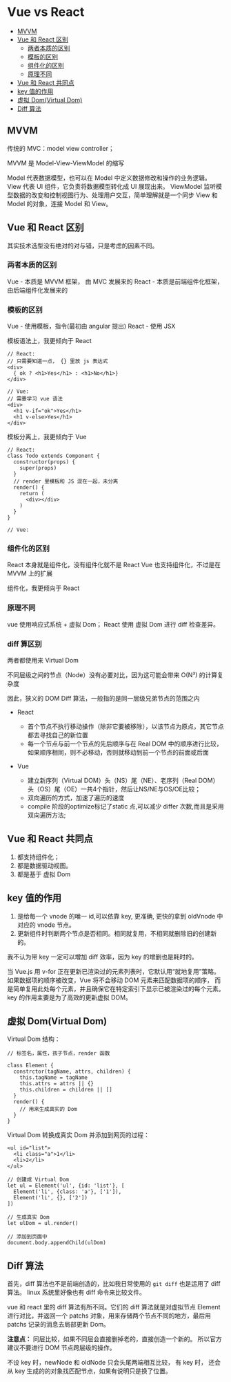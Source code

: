 # Vue vs React

  - [MVVM](#mvvm)
  - [Vue 和 React 区别](#vue-和-react-区别)
      - [两者本质的区别](#两者本质的区别)
      - [模板的区别](#模板的区别)
      - [组件化的区别](#组件化的区别)
      - [原理不同](#原理不同)
  - [Vue 和 React 共同点](#vue-和-react-共同点)
  - [key 值的作用](#key-值的作用)
  - [虚拟 Dom(Virtual Dom)](#虚拟-domvirtual-dom)
  - [Diff 算法](#diff-算法)

## MVVM

传统的 MVC：model view controller；

MVVM 是 Model-View-ViewModel 的缩写

Model 代表数据模型，也可以在 Model 中定义数据修改和操作的业务逻辑。
View 代表 UI 组件，它负责将数据模型转化成 UI 展现出来。
ViewModel 监听模型数据的改变和控制视图行为、处理用户交互，简单理解就是一个同步 View 和 Model 的对象，连接 Model 和 View。

## Vue 和 React 区别

其实技术选型没有绝对的对与错，只是考虑的因素不同。

### 两者本质的区别

Vue - 本质是 MVVM 框架， 由 MVC 发展来的
React - 本质是前端组件化框架，由后端组件化发展来的

### 模板的区别

Vue - 使用模板，指令(最初由 angular 提出)
React - 使用 JSX

模板语法上，我更倾向于 React

```
// React:
// 只需要知道一点， {} 里放 js 表达式
<div>
  { ok ? <h1>Yes</h1> : <h1>No</h1>}
</div>

// Vue:
// 需要学习 vue 语法
<div>
  <h1 v-if="ok">Yes</h1>
  <h1 v-else>Yes</h1>
</div>
```

模板分离上，我更倾向于 Vue

```
// React:
class Todo extends Component {
  constructor(props) {
    super(props)
  }
  // render 里模板和 JS 混在一起，未分离
  render() {
    return (
      <div></div>
    )
  }
}

// Vue:

```

### 组件化的区别

React 本身就是组件化，没有组件化就不是 React
Vue 也支持组件化，不过是在 MVVM 上的扩展

组件化，我更倾向于 React

### 原理不同

vue 使用响应式系统 + 虚拟 Dom；
React 使用 虚拟 Dom 进行 diff 检查差异。

### diff 算区别

两者都使用来 Virtual Dom 

不同层级之间的节点（Node）没有必要对比，因为这可能会带来 O(N³) 的计算复杂度

因此，狭义的 DOM Diff 算法，一般指的是同一层级兄弟节点的范围之内

 - React
   - 首个节点不执行移动操作（除非它要被移除），以该节点为原点，其它节点都去寻找自己的新位置
   - 每一个节点与前一个节点的先后顺序与在 Real DOM 中的顺序进行比较，如果顺序相同，则不必移动，否则就移动到前一个节点的前面或后面

 - Vue
   - 建立新序列（Virtual DOM）头（NS）尾（NE）、老序列（Real DOM）头（OS）尾（OE）一共4个指针，然后让NS/NE与OS/OE比较；
   - 双向遍历的方式，加速了遍历的速度
   - compile 阶段的optimize标记了static 点,可以减少 differ 次数,而且是采用双向遍历方法;


## Vue 和 React 共同点

1. 都支持组件化；
2. 都是数据驱动视图。
3. 都是基于 虚拟 Dom

## key 值的作用

1. 是给每一个 vnode 的唯一 id,可以依靠 key, 更准确, 更快的拿到 oldVnode 中对应的 vnode 节点。
2. 更新组件时判断两个节点是否相同。相同就复用，不相同就删除旧的创建新的。

我不认为带 key 一定可以增加 diff 效率，因为 key 的增删也是耗时的。

当 Vue.js 用 v-for 正在更新已渲染过的元素列表时，它默认用“就地复用”策略。
如果数据项的顺序被改变，Vue 将不会移动 DOM 元素来匹配数据项的顺序，
而是简单复用此处每个元素，并且确保它在特定索引下显示已被渲染过的每个元素。
key 的作用主要是为了高效的更新虚拟 DOM。

## 虚拟 Dom(Virtual Dom)

Virtual Dom 结构：

```
// 标签名，属性，孩子节点，render 函数

class Element {
  constrctor(tagName, attrs, children) {
    this.tagName = tagName
    this.attrs = attrs || {}
    this.children = children || []
  }
  render() {
    // 用来生成真实的 Dom
  }
}

```

Virtual Dom 转换成真实 Dom 并添加到网页的过程：

```
<ul id="list">
  <li class="a">1</li>
  <li>2</li>
</ul>

// 创建成 Virtual Dom
let ul = Element('ul', {id: 'list'}, [
  Element('li', {class: 'a'}, ['1']),
  Element('li', {}, ['2'])
])

// 生成真实 Dom
let ulDom = ul.render()

// 添加到页面中
document.body.appendChild(ulDom)
```

## Diff 算法

首先，diff 算法也不是前端创造的，比如我日常使用的 `git diff` 也是运用了 diff 算法。
linux 系统里好像也有 diff 命令来比较文件。

vue 和 react 里的 diff 算法有所不同。它们的 diff 算法就是对虚拟节点 Element 进行对比，并返回一个 patchs 对象，用来存储两个节点不同的地方，最后用 patchs 记录的消息去局部更新 Dom。

**注意点：**
同层比较，如果不同层会直接删掉老的，直接创造一个新的。
所以官方建议不要进行 DOM 节点跨层级的操作。

不设 key 时，newNode 和 oldNode 只会头尾两端相互比较，
有 key 时， 还会从 key 生成的的对象找匹配节点，如果有说明只是换了位置。
